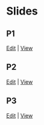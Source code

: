 # Slides

## P1

[Edit](https://www.canva.com/design/DAGjg4Q2WBs/4eG4GnLR2ZRR7UVugHftfA/edit?utm_content=DAGjg4Q2WBs&utm_campaign=designshare&utm_medium=link2&utm_source=sharebutton) | [View](https://www.canva.com/design/DAGjg4Q2WBs/t8cMVDx6XXA7zEd4uPKrLA/view?utm_content=DAGjg4Q2WBs&utm_campaign=designshare&utm_medium=link2&utm_source=uniquelinks&utlId=h035ccf4de2)

## P2

[Edit](https://www.canva.com/design/DAGmDIyq1l4/GPcqX2Ca6A6bsW9bIo-Pow/edit?utm_content=DAGmDIyq1l4&utm_campaign=designshare&utm_medium=link2&utm_source=sharebutton) | [View](https://www.canva.com/design/DAGmDIyq1l4/2DVlOQCRPfAOaqKjO-GtBg/view?utm_content=DAGmDIyq1l4&utm_campaign=designshare&utm_medium=link2&utm_source=uniquelinks&utlId=h7098a099a0)

## P3

[Edit](https://www.canva.com/design/DAGn19xwbTI/7v3lHl9rOmTN6VsgsH3LGA/edit?utm_content=DAGn19xwbTI&utm_campaign=designshare&utm_medium=link2&utm_source=sharebutton) | [View](https://www.canva.com/design/DAGn19xwbTI/YVNjREWi9Gj5fUio8Vuw-Q/view?utm_content=DAGn19xwbTI&utm_campaign=designshare&utm_medium=link2&utm_source=uniquelinks&utlId=h4c2f83d752)
